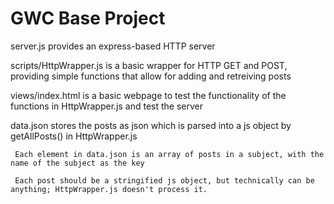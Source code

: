 # GWC Base Project

server.js provides an express-based HTTP server

scripts/HttpWrapper.js is a basic wrapper for HTTP GET and POST, providing simple functions that allow for adding and retreiving posts

views/index.html is a basic webpage to test the functionality of the functions in HttpWrapper.js and test the server

data.json stores the posts as json which is parsed into a js object by getAllPosts() in HttpWrapper.js

     Each element in data.json is an array of posts in a subject, with the name of the subject as the key
	
     Each post should be a stringified js object, but technically can be anything; HttpWrapper.js doesn't process it.

